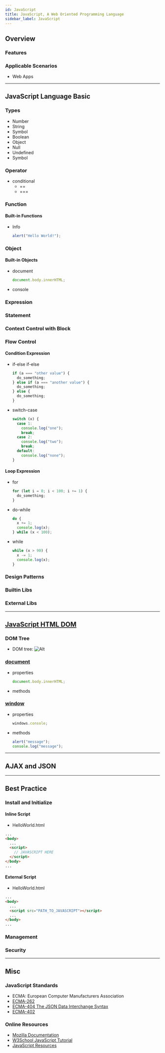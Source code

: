 ```yaml
---
id: JavaScript
title: JavaScript, A Web Oriented Programming Language
sidebar_label: JavaScript
---
```


## Overview

### Features

### Applicable Scenarios

- Web Apps

---

## JavaScript Language Basic

<!-- ### Building Blocks -->

### Types

- Number
- String
- Symbol
- Boolean
- Object
- Null
- Undefined
- Symbol

<!-- ### Structures -->

### Operator

- conditional
  - ==
  - ===

### Function

#### Built-in Functions

- Info

  ```javascript
  alert("Hello World!");
  ```

### Object

#### Built-in Objects

- document

  ```javascript
  document.body.innerHTML;
  ```

- console

### Expression

### Statement

### Context Control with Block

### Flow Control

#### Condition Expression

- if-else if-else

  ```javascript
  if (a === "other value") {
    do_something;
  } else if (a === "another value") {
    do_something;
  } else {
    do_something;
  }
  ```

- switch-case

  ```javascript
  switch (x) {
    case 1:
      console.log("one");
      break;
    case 2:
      console.log("two");
      break;
    default:
      console.log("none");
  }
  ```

#### Loop Expression

- for

  ```javascript
  for (let i = 0; i < 100; i += 1) {
    do_something;
  }
  ```

- do-while

  ```javascript
  do {
    x += 1;
    console.log(x);
  } while (x < 100);
  ```

- while

  ```javascript
  while (x > 90) {
    x -= 1;
    console.log(x);
  }
  ```

### Design Patterns

### Builtin Libs

### External Libs

---

## [JavaScript HTML DOM](https://developer.mozilla.org/en-US/docs/Web/API/Document_Object_Model)

### DOM Tree

- DOM tree: ![Alt](/img/JS-DOM-Tree.png "DOM Tree")

### [document](https://developer.mozilla.org/en-US/docs/Web/API/document)

- properties

  ```javascript
  document.body.innerHTML;
  ```

- methods

### [window](https://www.w3schools.com/js/js_window.asp)

- properties

  ```javascript
  windows.console;
  ```

- methods

  ```javascript
  alert("message");
  console.log("message");
  ```

---

## AJAX and JSON

---

## Best Practice

### Install and Initialize

#### Inline Script

- HelloWorld.html

```html
...
<body>
  ...
  <script>
    // JAVASCRIPT HERE
  </script>
</body>
...
```

#### External Script

- HelloWorld.html

```html
...
<body>
  ...
  <script src="PATH_TO_JAVASCRIPT"></script>
  ...
</body>
...
```

### Management

### Security

---

## Misc

### JavaScript Standards

- ECMA: European Computer Manufacturers Association
- [ECMA-262](https://github.com/tc39/ecma262)
- [ECMA-404 The JSON Data Interchange Syntax](https://ecma-international.org/publications/standards/Ecma-404.htm)
- [ECMA-402](https://ecma-international.org/publications/standards/Ecma-402.htm)

### Online Resources

- [Mozilla Documentation](https://developer.mozilla.org/en-US/docs/Web/JavaScript)
- [W3School JavaScript Tutorial](https://www.w3schools.com/js/)
- [JavaScript Resources](https://www.javascript.com/resources)
